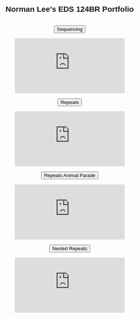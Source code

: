 <html lang="en">
<head>
<meta charset="UTF-8">
<meta name="viewport" content="width=device-width, initial-scale=1.0">
<title>Norman Lee's EDS 124BR Portfolio</title>
<style>
  body {
    font-family: Arial, sans-serif;
    margin: 0;
    padding: 20px;
    display: flex;
    flex-direction: column;
    align-items: center; /* Center align the content vertically */
  }

  h2 {
    text-align: center;
    margin-bottom: 20px;
  }

  .accordion {
    background-color: #007bff; /* Blue background */
    color: white; /* White text color */
    cursor: pointer;
    padding: 15px;
    width: 600px; /* Fixed width for buttons */
    border: none;
    text-align: center; /* Center text inside the button */
    outline: none;
    font-size: 18px;
    margin-bottom: 5px; /* Space between buttons */
    border-radius: 5px; /* Rounded corners */
    transition: background-color 0.4s, transform 0.2s; /* Smooth background color change and slight push effect on click */
  }

  .accordion:hover, .accordion:focus {
    background-color: #0056b3; /* Darker blue on hover/focus */
  }

  .accordion:active {
    transform: translateY(2px); /* Push effect on click */
  }

  .panel {
    width: 600px; /* Fixed width to match the accordion buttons */
    display: none;
    overflow: hidden;
    border-radius: 5px; /* Rounded corners for the panel */
  }

  .video-responsive {
    position: relative;
    height: 0;
    padding-bottom: 56.25%; /* 16:9 aspect ratio */
  }

  .video-responsive iframe {
    position: absolute;
    top: 0;
    left: 0;
    width: 100%;
    height: 100%;
  }
</style>
</head>
<body>

<h2>Norman Lee's EDS 124BR Portfolio</h2>

<button class="accordion">Sequencing</button>
<div class="panel">
  <div class="video-responsive">
    <iframe src="https://www.youtube.com/embed/LPD4u7oAgmI" frameborder="0" allow="accelerometer; autoplay; clipboard-write; encrypted-media; gyroscope; picture-in-picture" allowfullscreen></iframe>
  </div>
</div>

<button class="accordion">Repeats</button>
<div class="panel">
  <div class="video-responsive">
    <iframe src="https://www.youtube.com/embed/6tFNldQoyGg" frameborder="0" allow="accelerometer; autoplay; clipboard-write; encrypted-media; gyroscope; picture-in-picture" allowfullscreen></iframe>
  </div>
</div>

<button class="accordion">Repeats Animal Parade</button>
<div class="panel">
  <div class="video-responsive">
    <iframe src="https://www.youtube.com/embed/kHbEpmGqGAc" frameborder="0" allow="accelerometer; autoplay; clipboard-write; encrypted-media; gyroscope; picture-in-picture" allowfullscreen></iframe>
  </div>
</div>

<button class="accordion">Nested Repeats</button>
<div class="panel">
  <div class="video-responsive">
    <iframe src="https://www.youtube.com/embed/nMpQpcanfcY" frameborder="0" allow="accelerometer; autoplay; clipboard-write; encrypted-media; gyroscope; picture-in-picture" allowfullscreen></iframe>
  </div>
</div>

<script>
  var acc = document.getElementsByClassName("accordion");
  var i;

  for (i = 0; i < acc.length; i++) {
    acc[i].addEventListener("click", function() {
      this.classList.toggle("active");
      var panel = this.nextElementSibling;
      if (panel.style.display === "block") {
        panel.style.display = "none";
      } else {
        panel.style.display = "block";
      }
    });
  }
</script>

</body>
</html>
